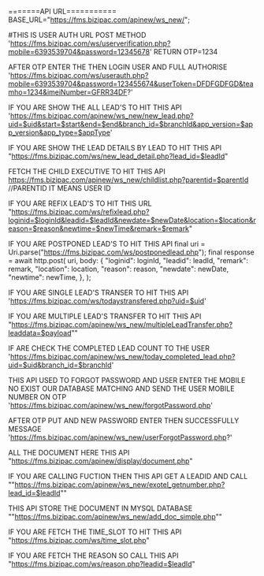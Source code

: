 =======API URL===========
BASE_URL="https://fms.bizipac.com/apinew/ws_new/";

#THIS IS USER AUTH URL
POST METHOD
'https://fms.bizipac.com/ws/userverification.php?mobile=6393539704&password=12345678'
RETURN OTP=1234

AFTER OTP ENTER THE THEN LOGIN USER AND FULL AUTHORISE
'https://fms.bizipac.com/ws/userauth.php?mobile=6393539704&password=123455674&userToken=DFDFGDFGD&teamho=1234&imeiNumber=GFRR34DF?'

IF YOU ARE SHOW THE ALL LEAD'S TO HIT THIS API
'https://fms.bizipac.com/apinew/ws_new/new_lead.php?uid=$uid&start=$start&end=$end&branch_id=$branchId&app_version=$app_version&app_type=$appType'

IF YOU ARE SHOW THE LEAD DETAILS BY LEAD TO HIT THIS API
"https://fms.bizipac.com/ws/new_lead_detail.php?lead_id=$leadId"

FETCH THE CHILD EXECUTIVE TO HIT THIS API
https://fms.bizipac.com/apinew/ws_new/childlist.php?parentid=$parentId //PARENTID IT MEANS USER ID

IF YOU ARE REFIX LEAD'S TO HIT THIS URL
"https://fms.bizipac.com/ws/refixlead.php?loginid=$loginId&leadid=$leadId&newdate=$newDate&location=$location&reason=$reason&newtime=$newTime&remark=$remark"

IF YOU ARE POSTPONED LEAD'S TO HIT THIS API
final uri = Uri.parse("https://fms.bizipac.com/ws/postponedlead.php");
final response = await http.post(
uri,
body: {
"loginid": loginId,
"leadid": leadId,
"remark": remark,
"location": location,
"reason": reason,
"newdate": newDate,
"newtime": newTime,
},
);

IF YOU ARE SINGLE LEAD'S TRANSER TO HIT THIS API
'https://fms.bizipac.com/ws/todaystransfered.php?uid=$uid'

IF YOU ARE MULTIPLE LEAD'S TRANSFER TO HIT THIS API
"https://fms.bizipac.com/apinew/ws_new/multipleLeadTransfer.php?leaddata=$payload""

IF ARE CHECK THE COMPLETED LEAD COUNT TO THE USER
'https://fms.bizipac.com/apinew/ws_new/today_completed_lead.php?uid=$uid&branch_id=$branchId'

THIS API USED TO FORGOT PASSWORD AND USER ENTER THE MOBILE NO EXIST OUR DATABASE MATCHING AND SEND
THE USER MOBILE NUMBER ON OTP
'https://fms.bizipac.com/apinew/ws_new/forgotPassword.php'

AFTER OTP PUT AND NEW PASSWORD ENTER THEN SUCCESSFULLY MESSAGE
'https://fms.bizipac.com/apinew/ws_new/userForgotPassword.php?'

ALL THE DOCUMENT HERE THIS API
"https://fms.bizipac.com/apinew/display/document.php"

IF YOU ARE CALLING FUCTION THEN THIS API GET A LEADID AND CALL
""https://fms.bizipac.com/apinew/ws_new/exotel_getnumber.php?lead_id=$leadId""

THIS API STORE THE DOCUMENT IN MYSQL DATABASE
""https://fms.bizipac.com/apinew/ws_new/add_doc_simple.php""

IF YOU ARE FETCH THE TIME_SLOT TO HIT THIS API
"https://fms.bizipac.com/ws/time_slot.php"

IF YOU ARE FETCH THE REASON SO CALL THIS API
"https://fms.bizipac.com/ws/reason.php?leadid=$leadId"










